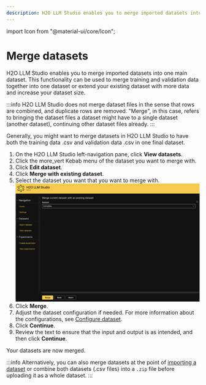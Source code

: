 ```yaml
---
description: H2O LLM Studio enables you to merge imported datasets into one main dataset. This functionality can be used to merge training and validation data together into one dataset or extend your existing dataset with more data and increase your dataset size. 
---
```

import Icon from "@material-ui/core/Icon";

# Merge datasets

H2O LLM Studio enables you to merge imported datasets into one main dataset. This functionality can be used to merge training and validation data together into one dataset or extend your existing dataset with more data and increase your dataset size. 

:::info
H2O LLM Studio does not merge dataset files in the sense that rows are combined, and duplicate rows are removed. "Merge", in this case, refers to bringing the dataset files a dataset might have to a single dataset (another dataset), continuing other dataset files already.
:::

Generally, you might want to merge datasets in H2O LLM Studio to have both the training data .csv and validation data .csv in one final dataset. 

1. On the H2O LLM Studio left-navigation pane, click **View datasets**.  
2. Click the <Icon>more_vert</Icon> Kebab menu of the dataset you want to merge with. 
3. Click **Edit dataset**. 
4. Click **Merge with existing dataset**.
5. Select the dataset you want that you want to merge with. 
    ![merge-datasets](merge-datasets.png)
6. Click **Merge**.
7. Adjust the dataset configuration if needed. For more information about the configurations, see [Configure dataset](./import-dataset#configure-dataset). 
8. Click **Continue**.
9. Review the text to ensure that the input and output is as intended, and then click **Continue**.

Your datasets are now merged. 

:::info
Alternatively, you can also merge datasets at the point of [importing a dataset](./import-dataset) or combine both datasets (.csv files) into a `.zip` file before uploading it as a whole dataset. 
:::



